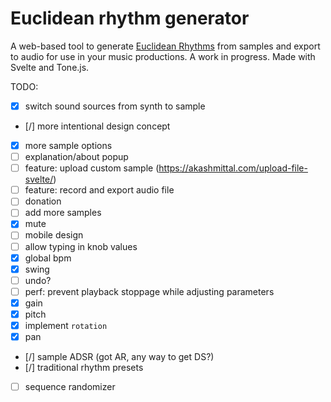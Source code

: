 # Euclidean rhythm generator

A web-based tool to generate [Euclidean
Rhythms](https://en.wikipedia.org/wiki/Euclidean_rhythm) from samples and export
to audio for use in your music productions. A work in progress. Made with
Svelte and Tone.js.

TODO:

- [X] switch sound sources from synth to sample
- [/] more intentional design concept
- [X] more sample options
- [ ] explanation/about popup
- [ ] feature: upload custom sample (https://akashmittal.com/upload-file-svelte/)
- [ ] feature: record and export audio file
- [ ] donation
- [ ] add more samples
- [X] mute
- [ ] mobile design
- [ ] allow typing in knob values
- [X] global bpm
- [X] swing
- [ ] undo?
- [ ] perf: prevent playback stoppage while adjusting parameters
- [X] gain
- [X] pitch
- [X] implement `rotation`
- [X] pan
- [/] sample ADSR (got AR, any way to get DS?)
- [/] traditional rhythm presets
- [ ] sequence randomizer
